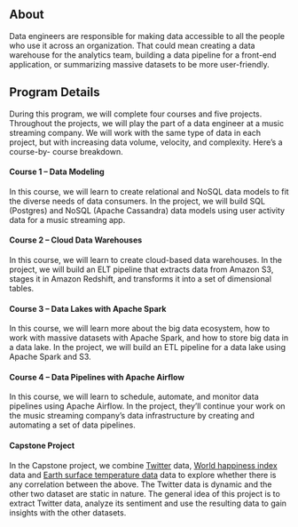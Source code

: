 
## About

Data engineers are responsible for making data accessible to all the people who use it across an organization. That could mean creating a data warehouse for the analytics team, building a data pipeline for a front-end application, or summarizing massive datasets to be more user-friendly.


## **Program Details**

During this program, we will complete four courses and five projects. Throughout the projects, we will play the part of a data engineer at a music streaming company. We will work with the same type of data in each project, but with increasing data volume, velocity, and complexity. Here’s a course-by- course breakdown.

#### **Course 1 – Data Modeling**

In this course, we will learn to create relational and NoSQL data models to fit the diverse needs of data consumers. In the project, we will build SQL (Postgres) and NoSQL (Apache Cassandra) data models using user activity data for a music streaming app.


#### **Course 2 – Cloud Data Warehouses**

In this course, we will learn to create cloud-based data warehouses. In the project, we will build an ELT pipeline that extracts data from Amazon S3, stages it in Amazon Redshift, and transforms it into a set of dimensional tables.


#### **Course 3 – Data Lakes with Apache Spark**

In this course, we will learn more about the big data ecosystem, how to work with massive datasets with Apache Spark, and how to store big data in a data lake. In the project, we will build an ETL pipeline for a data lake using Apache Spark and S3.


#### **Course 4 – Data Pipelines with Apache Airflow**

In this course, we will learn to schedule, automate, and monitor data pipelines using Apache Airflow. In the project, they’ll continue your work on the music streaming company’s data infrastructure by creating and automating a set of data pipelines. 


#### **Capstone Project**

In the Capstone project, we combine [Twitter](https://www.twitter.com) data, [World happiness index](https://www.kaggle.com/unsdsn/world-happiness) data and [Earth surface temperature data](https://www.kaggle.com/berkeleyearth/climate-change-earth-surface-temperature-data) data to explore whether there is any correlation between the above. The Twitter data is dynamic and the other two dataset are static in nature. The general idea of this project is to extract Twitter data, analyze its sentiment and use the resulting data to gain insights with the other datasets. 
